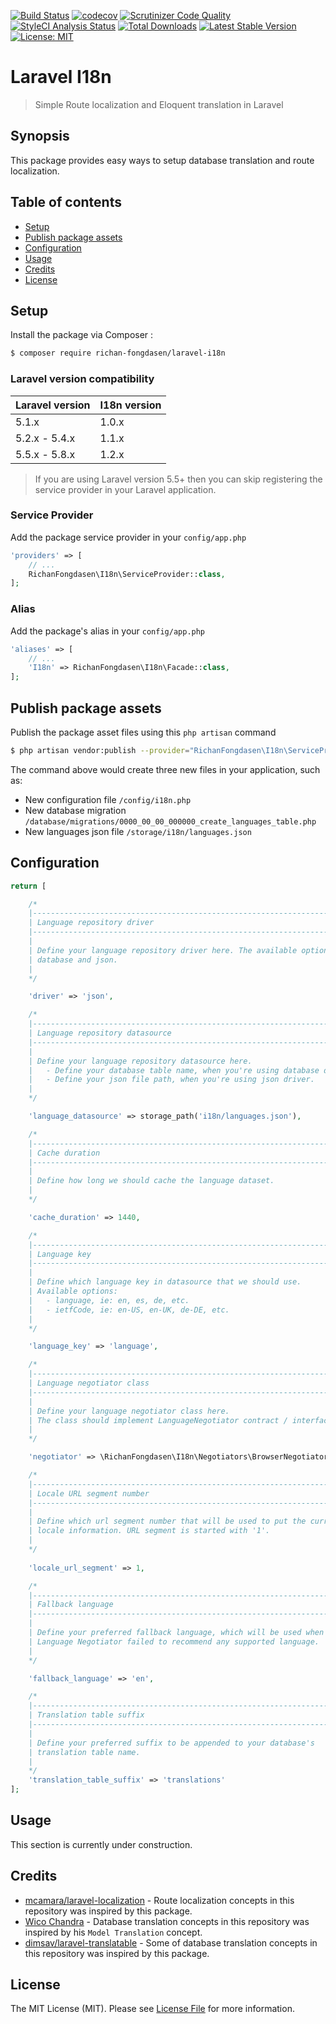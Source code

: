 [![Build Status](https://travis-ci.org/richan-fongdasen/laravel-i18n.svg?branch=master)](https://travis-ci.org/richan-fongdasen/laravel-i18n)
[![codecov](https://codecov.io/gh/richan-fongdasen/laravel-i18n/branch/master/graph/badge.svg)](https://codecov.io/gh/richan-fongdasen/laravel-i18n)
[![Scrutinizer Code Quality](https://scrutinizer-ci.com/g/richan-fongdasen/laravel-i18n/badges/quality-score.png?b=master)](https://scrutinizer-ci.com/g/richan-fongdasen/laravel-i18n/?branch=master)
[![StyleCI Analysis Status](https://github.styleci.io/repos/135787392/shield?branch=master)](https://github.styleci.io/repos/135787392)
[![Total Downloads](https://poser.pugx.org/richan-fongdasen/laravel-i18n/d/total.svg)](https://packagist.org/packages/richan-fongdasen/laravel-i18n)
[![Latest Stable Version](https://poser.pugx.org/richan-fongdasen/laravel-i18n/v/stable.svg)](https://packagist.org/packages/richan-fongdasen/laravel-i18n)
[![License: MIT](https://poser.pugx.org/laravel/framework/license.svg)](https://opensource.org/licenses/MIT)

# Laravel I18n

> Simple Route localization and Eloquent translation in Laravel

## Synopsis

This package provides easy ways to setup database translation and route localization. 

## Table of contents

* [Setup](#setup)
* [Publish package assets](#publish-package-assets)
* [Configuration](#configuration)
* [Usage](#usage)
* [Credits](#credits)
* [License](#license)

## Setup

Install the package via Composer :
```sh
$ composer require richan-fongdasen/laravel-i18n
```

### Laravel version compatibility

 Laravel version   | I18n version
:------------------|:-----------------
 5.1.x             | 1.0.x
 5.2.x - 5.4.x     | 1.1.x
 5.5.x - 5.8.x     | 1.2.x

> If you are using Laravel version 5.5+ then you can skip registering the service provider in your Laravel application.

### Service Provider

Add the package service provider in your ``config/app.php``

```php
'providers' => [
    // ...
    RichanFongdasen\I18n\ServiceProvider::class,
];
```

### Alias

Add the package's alias in your ``config/app.php``

```php
'aliases' => [
    // ...
    'I18n' => RichanFongdasen\I18n\Facade::class,
];
```

## Publish package assets

Publish the package asset files using this ``php artisan`` command

```sh
$ php artisan vendor:publish --provider="RichanFongdasen\I18n\ServiceProvider"
```

The command above would create three new files in your application, such as:
* New configuration file ``/config/i18n.php``
* New database migration ``/database/migrations/0000_00_00_000000_create_languages_table.php``
* New languages json file ``/storage/i18n/languages.json``

## Configuration

```php
return [

    /*
    |--------------------------------------------------------------------------
    | Language repository driver
    |--------------------------------------------------------------------------
    |
    | Define your language repository driver here. The available options are:
    | database and json.
    |
    */

    'driver' => 'json',

    /*
    |--------------------------------------------------------------------------
    | Language repository datasource
    |--------------------------------------------------------------------------
    |
    | Define your language repository datasource here.
    |   - Define your database table name, when you're using database driver.
    |   - Define your json file path, when you're using json driver.
    |
    */

    'language_datasource' => storage_path('i18n/languages.json'),

    /*
    |--------------------------------------------------------------------------
    | Cache duration
    |--------------------------------------------------------------------------
    |
    | Define how long we should cache the language dataset.
    |
    */

    'cache_duration' => 1440,

    /*
    |--------------------------------------------------------------------------
    | Language key
    |--------------------------------------------------------------------------
    |
    | Define which language key in datasource that we should use.
    | Available options:
    |   - language, ie: en, es, de, etc.
    |   - ietfCode, ie: en-US, en-UK, de-DE, etc.
    |
    */

    'language_key' => 'language',

    /*
    |--------------------------------------------------------------------------
    | Language negotiator class
    |--------------------------------------------------------------------------
    |
    | Define your language negotiator class here.
    | The class should implement LanguageNegotiator contract / interface.
    |
    */

    'negotiator' => \RichanFongdasen\I18n\Negotiators\BrowserNegotiator::class,

    /*
    |--------------------------------------------------------------------------
    | Locale URL segment number
    |--------------------------------------------------------------------------
    |
    | Define which url segment number that will be used to put the current
    | locale information. URL segment is started with '1'.
    |
    */
   
    'locale_url_segment' => 1,

    /*
    |--------------------------------------------------------------------------
    | Fallback language
    |--------------------------------------------------------------------------
    |
    | Define your preferred fallback language, which will be used when
    | Language Negotiator failed to recommend any supported language.
    |
    */

    'fallback_language' => 'en',

    /*
    |--------------------------------------------------------------------------
    | Translation table suffix
    |--------------------------------------------------------------------------
    |
    | Define your preferred suffix to be appended to your database's
    | translation table name.
    |
    */
    'translation_table_suffix' => 'translations'
];
```

## Usage

This section is currently under construction.

## Credits

* [mcamara/laravel-localization](https://github.com/mcamara/laravel-localization) - Route localization concepts in this repository was inspired by this package.
* [Wico Chandra](https://github.com/wicochandra) - Database translation concepts in this repository was inspired by his `Model Translation` concept.
* [dimsav/laravel-translatable](https://github.com/dimsav/laravel-translatable) - Some of database translation concepts in this repository was inspired by this package.

## License

The MIT License (MIT). Please see [License File](LICENSE.md) for more information.